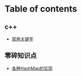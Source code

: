 # Table of contents

## c++

* [常用关键字](cpp/%E5%B8%B8%E7%94%A8%E5%85%B3%E9%94%AE%E5%AD%97.md)

## 零碎知识点

* [各种HashMap的实现](other/HashMap.md)
